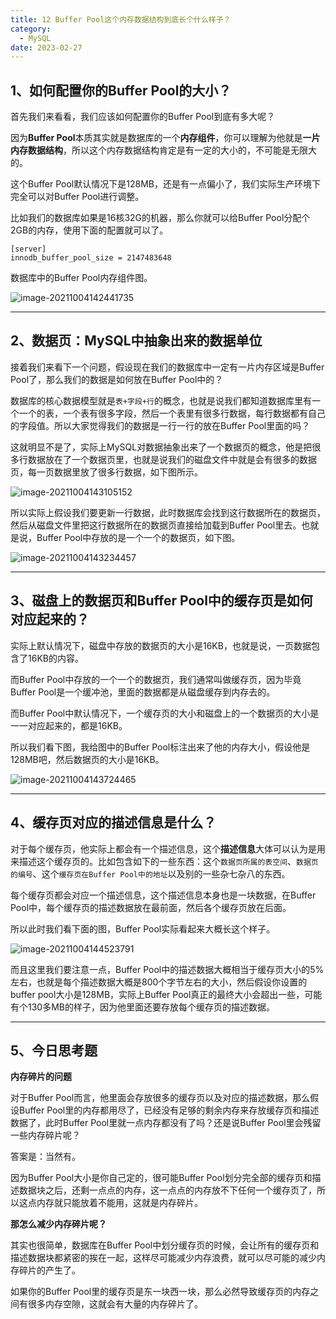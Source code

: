 ```yaml
---
title: 12 Buffer Pool这个内存数据结构到底长个什么样子？
category:
  - MySQL
date: 2023-02-27
---
```


<!-- more -->


## 1、如何配置你的Buffer Pool的大小？

首先我们来看看，我们应该如何配置你的Buffer Pool到底有多大呢？

因为**Buffer Pool**本质其实就是数据库的一个**内存组件**，你可以理解为他就是**一片内存数据结构**，所以这个内存数据结构肯定是有一定的大小的，不可能是无限大的。

这个Buffer Pool默认情况下是128MB，还是有一点偏小了，我们实际生产环境下完全可以对Buffer Pool进行调整。

比如我们的数据库如果是16核32G的机器，那么你就可以给Buffer Pool分配个2GB的内存，使用下面的配置就可以了。

```
[server]
innodb_buffer_pool_size = 2147483648
```

数据库中的Buffer Pool内存组件图。

<img src="https://studyimages.oss-cn-beijing.aliyuncs.com/img/mysql/01-33/202210201125701.png" alt="image-20211004142441735"/>



***

## 2、数据页：MySQL中抽象出来的数据单位

接着我们来看下一个问题，假设现在我们的数据库中一定有一片内存区域是Buffer Pool了，那么我们的数据是如何放在Buffer Pool中的？

数据库的核心数据模型就是`表+字段+行`的概念，也就是说我们都知道数据库里有一个一个的表，一个表有很多字段，然后一个表里有很多行数据，每行数据都有自己的字段值。所以大家觉得我们的数据是一行一行的放在Buffer Pool里面的吗？

这就明显不是了，实际上MySQL对数据抽象出来了一个数据页的概念，他是把很多行数据放在了一个数据页里，也就是说我们的磁盘文件中就是会有很多的数据页，每一页数据里放了很多行数据，如下图所示。

<img src="https://studyimages.oss-cn-beijing.aliyuncs.com/img/mysql/01-33/202210201125703.png" alt="image-20211004143105152"/>

所以实际上假设我们要更新一行数据，此时数据库会找到这行数据所在的数据页，然后从磁盘文件里把这行数据所在的数据页直接给加载到Buffer Pool里去。也就是说，Buffer Pool中存放的是一个一个的数据页，如下图。

<img src="https://studyimages.oss-cn-beijing.aliyuncs.com/img/mysql/01-33/202210201125704.png" alt="image-20211004143234457"/>



***

## 3、磁盘上的数据页和Buffer Pool中的缓存页是如何对应起来的？

实际上默认情况下，磁盘中存放的数据页的大小是16KB，也就是说，一页数据包含了16KB的内容。

而Buffer Pool中存放的一个一个的数据页，我们通常叫做缓存页，因为毕竟Buffer Pool是一个缓冲池，里面的数据都是从磁盘缓存到内存去的。

而Buffer Pool中默认情况下，一个缓存页的大小和磁盘上的一个数据页的大小是一一对应起来的，都是16KB。

所以我们看下图，我给图中的Buffer Pool标注出来了他的内存大小，假设他是128MB吧，然后数据页的大小是16KB。

<img src="https://studyimages.oss-cn-beijing.aliyuncs.com/img/mysql/01-33/202210201125705.png" alt="image-20211004143724465"/>



***

## 4、缓存页对应的描述信息是什么？

对于每个缓存页，他实际上都会有一个描述信息，这个**描述信息**大体可以认为是用来描述这个缓存页的。比如包含如下的一些东西：这个`数据页所属的表空间`、`数据页的编号`、这个`缓存页在Buffer Pool中的地址`以及别的一些杂七杂八的东西。

每个缓存页都会对应一个描述信息，这个描述信息本身也是一块数据，在Buffer Pool中，每个缓存页的描述数据放在最前面，然后各个缓存页放在后面。

所以此时我们看下面的图，Buffer Pool实际看起来大概长这个样子。

<img src="https://studyimages.oss-cn-beijing.aliyuncs.com/img/mysql/01-33/202210201125706.png" alt="image-20211004144523791"/>

而且这里我们要注意一点，Buffer Pool中的描述数据大概相当于缓存页大小的5%左右，也就是每个描述数据大概是800个字节左右的大小，然后假设你设置的buffer pool大小是128MB，实际上Buffer Pool真正的最终大小会超出一些，可能有个130多MB的样子，因为他里面还要存放每个缓存页的描述数据。



***

## 5、今日思考题

**内存碎片的问题**

对于Buffer Pool而言，他里面会存放很多的缓存页以及对应的描述数据，那么假设Buffer Pool里的内存都用尽了，已经没有足够的剩余内存来存放缓存页和描述数据了，此时Buffer Pool里就一点内存都没有了吗？还是说Buffer Pool里会残留一些内存碎片呢？

答案是：当然有。

因为Buffer Pool大小是你自己定的，很可能Buffer Pool划分完全部的缓存页和描述数据块之后，还剩一点点的内存，这一点点的内存放不下任何一个缓存页了，所以这点内存就只能放着不能用，这就是内存碎片。

**那怎么减少内存碎片呢？**

其实也很简单，数据库在Buffer Pool中划分缓存页的时候，会让所有的缓存页和描述数据块都紧密的挨在一起，这样尽可能减少内存浪费，就可以尽可能的减少内存碎片的产生了。

如果你的Buffer Pool里的缓存页是东一块西一块，那么必然导致缓存页的内存之间有很多内存空隙，这就会有大量的内存碎片了。




